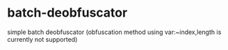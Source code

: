 # batch-deobfuscator
simple batch deobfuscator (obfuscation method using var:~index,length is currently not supported)
